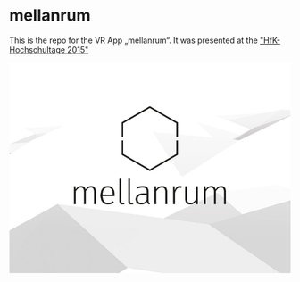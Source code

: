 mellanrum
=============

This is the repo for the VR App „mellanrum“. It was presented at the ["HfK-Hochschultage 2015"](http://www.hfk-bremen.de/en/node/22712)

![image](./readme_img/mellanrum.jpg)